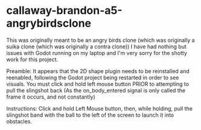 # callaway-brandon-a5-angrybirdsclone

This was originally meant to be an angry birds clone (which was originally a suika clone (which was originally a contra clone))
I have had nothing but issues with Godot running on my laptop and I'm very sorry for the shotty work for this project.

Preamble:
It appears that the 2D shape plugin needs to be reinstalled and reenabled, following the Godot project being restarted in order to see visuals.
You must click and hold left mouse button PRIOR to attempting to pull the slingshot back (As the on_body_entered signal is only called the frame it occurs, and not constantly)

Instructions:
Click and hold Left Mouse button, then, while holding, pull the slingshot band with the ball to the left of the screen to launch it into obstacles.

